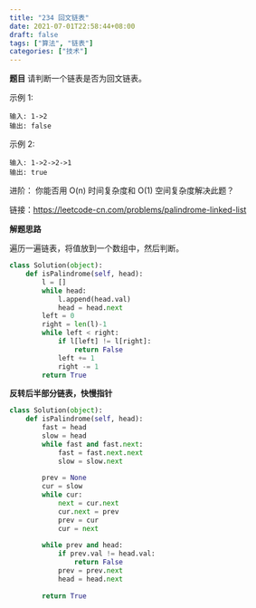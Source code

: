 ```yaml
---
title: "234 回文链表"
date: 2021-07-01T22:58:44+08:00
draft: false
tags: ["算法", "链表"]
categories: ["技术"]
---
```

**题目**
请判断一个链表是否为回文链表。

示例 1:
```
输入: 1->2
输出: false
```
示例 2:
```
输入: 1->2->2->1
输出: true
```
进阶：
你能否用 O(n) 时间复杂度和 O(1) 空间复杂度解决此题？

链接：https://leetcode-cn.com/problems/palindrome-linked-list

**解题思路**

遍历一遍链表，将值放到一个数组中，然后判断。

```python
class Solution(object):
    def isPalindrome(self, head):
        l = []
        while head:
            l.append(head.val)
            head = head.next
        left = 0
        right = len(l)-1
        while left < right:
            if l[left] != l[right]:
                return False
            left += 1
            right -= 1
        return True
```

**反转后半部分链表，快慢指针**

```python
class Solution(object):
    def isPalindrome(self, head):
        fast = head
        slow = head
        while fast and fast.next:
            fast = fast.next.next
            slow = slow.next
        
        prev = None
        cur = slow
        while cur:
            next = cur.next
            cur.next = prev
            prev = cur
            cur = next
        
        while prev and head:
            if prev.val != head.val:
                return False
            prev = prev.next
            head = head.next
        
        return True
```